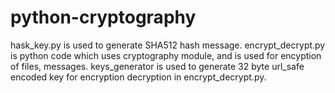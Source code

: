 # python-cryptography
hask_key.py is used to generate SHA512 hash message.
encrypt_decrypt.py is python code which uses cryptography module, and is used for encyption of files, messages.
keys_generator is used to generate 32 byte url_safe encoded key for encryption decryption in encrypt_decrypt.py.

